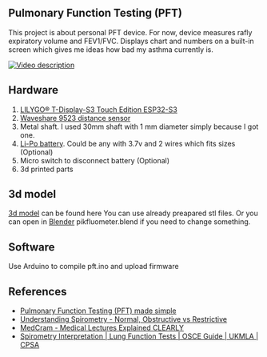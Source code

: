 ## Pulmonary Function Testing (PFT)
This project is about personal PFT device.
For now, device measures rafly expiratory volume and FEV1/FVC.
Displays chart and numbers on a built-in screen which gives me ideas how bad my asthma currently is.

[![Video description](https://img.youtube.com/vi/IuvzS7e6ljY/0.jpg)](https://www.youtube.com/watch?v=IuvzS7e6ljY)

## Hardware
1. [LILYGO® T-Display-S3 Touch Edition ESP32-S3](https://www.aliexpress.com/item/1005004928000937.html)
2. [Waveshare 9523 distance sensor](https://botland.store/distance-sensors/4459-distance-sensor-reflective-33v5v-30mm-waveshare-9523-5904422373986.html)
3. Metal shaft. I used 30mm shaft with 1 mm diameter simply because I got one.
4. [Li-Po battery](https://allegro.pl/oferta/bateria-akumulator-li-polymer-3-7v-250mah-pcm-12200080940). Could be any with 3.7v and 2 wires which fits sizes (Optional)
5. Micro switch to disconnect battery (Optional)
6. 3d printed parts

## 3d model
[3d model](./model/) can be found here
You can use already preapared stl files.
Or you can open in [Blender](https://www.blender.org/) pikfluometer.blend if you need to change something.

## Software
Use Arduino to compile pft.ino and upload firmware

## References
* [Pulmonary Function Testing (PFT) made simple](https://medicine.uiowa.edu/iowaprotocols/pulmonary-function-testing-pft-made-simple)
* [Understanding Spirometry - Normal, Obstructive vs Restrictive](https://www.youtube.com/watch?v=YwcNbVnHNAo)
* [MedCram - Medical Lectures Explained CLEARLY](https://www.youtube.com/watch?v=EmRgAGLEY8Y)
* [Spirometry Interpretation | Lung Function Tests | OSCE Guide | UKMLA | CPSA](https://www.youtube.com/watch?v=qW8ujyrLZxk)
